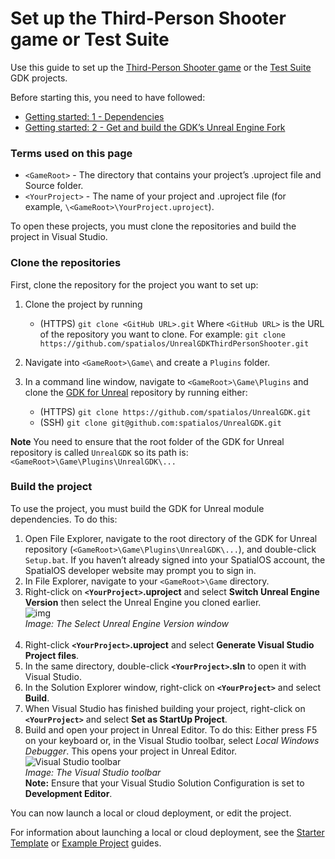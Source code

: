 <!--- DO NOT DELETE - I am a page linked to from the Third-Person Shooter game
(https://github.com/spatialos/UnrealGDKThirdPersonShooter) and Test Suite (https://github.com/spatialos/UnrealGDKTestSuite) repos --->

# Set up the Third-Person Shooter game or Test Suite 

Use this guide to set up the [Third-Person Shooter game](https://github.com/spatialos/UnrealGDKThirdPersonShooter) or the [Test Suite](https://github.com/spatialos/UnrealGDKTestSuite) GDK projects. 

Before starting this, you need to have followed:

* [Getting started: 1 - Dependencies]({{urlRoot}}/content/get-started/dependencies)
* [Getting started: 2 - Get and build the GDK’s Unreal Engine Fork]({{urlRoot}}/content/get-started/build-unreal-fork)

### Terms used on this page

- `<GameRoot>` - The directory that contains your project’s .uproject file and Source folder.
- `<YourProject>` - The name of your project and .uproject file (for example, `\<GameRoot>\YourProject.uproject`).

To open these projects, you must clone the repositories and build the project in Visual Studio.

### Clone the repositories

First, clone the repository for the project you want to set up: 

1. Clone the project by running 
    * (HTTPS) `git clone <GitHub URL>.git`
    Where `<GitHub URL>` is the URL of the repository you want to clone. For example:
    `git clone https://github.com/spatialos/UnrealGDKThirdPersonShooter.git`

1. Navigate into `<GameRoot>\Game\` and create a `Plugins` folder.
1.  In a command line  window, navigate to `<GameRoot>\Game\Plugins` and clone the [GDK for Unreal](https://github.com/spatialos/UnrealGDK) repository by running either:
    * (HTTPS) `git clone https://github.com/spatialos/UnrealGDK.git`
    * (SSH) `git clone git@github.com:spatialos/UnrealGDK.git`

**Note** You need to ensure that the root folder of the GDK for Unreal repository is called `UnrealGDK` so its path is: `<GameRoot>\Game\Plugins\UnrealGDK\...`

### Build the project 

To use the project, you must build the GDK for Unreal module dependencies. To do this:

1. Open File Explorer, navigate to the root directory of the GDK for Unreal repository (`<GameRoot>\Game\Plugins\UnrealGDK\...`), and double-click `Setup.bat`. If you haven’t already signed into your SpatialOS account, the SpatialOS developer website may prompt you to sign in.
2. In File Explorer, navigate to your `<GameRoot>\Game` directory.
3. Right-click on **`<YourProject>`.uproject** and select **Switch Unreal Engine Version** then select the Unreal Engine you cloned earlier. <br/>
   ![img]({{assetRoot}}assets/screen-grabs/select-unreal-engine.png)<br/>
   _Image: The Select Unreal Engine Version window_<br/><br/>
4. Right-click **`<YourProject>`.uproject** and select **Generate Visual Studio Project files**.
5. In the same directory, double-click **`<YourProject>`.sln** to open it with Visual Studio.
6. In the Solution Explorer window, right-click on **`<YourProject>`** and select **Build**.
7. When Visual Studio has finished building your project, right-click on **`<YourProject>`** and select **Set as StartUp Project**.
8. Build and open your project in Unreal Editor. To do this: Either press F5 on your keyboard or, in the Visual Studio toolbar, select *Local Windows Debugger*. This opens your project in Unreal Editor. 
   ![Visual Studio toolbar]({{assetRoot}}assets/set-up-template/template-vs-toolbar.png)<br/>
   _Image: The Visual Studio toolbar_ <br/>
   **Note:** Ensure that your Visual Studio Solution Configuration is set to **Development Editor**. <br/>

You can now launch a local or cloud deployment, or edit the project. 

For information about launching a local or cloud deployment, see the [Starter Template]({{urlRoot}}/content/get-started/starter-template/get-started-template-local) or [Example Project]({{urlRoot}}/content/get-started/example-project/exampleproject-local-deployment) guides. 
